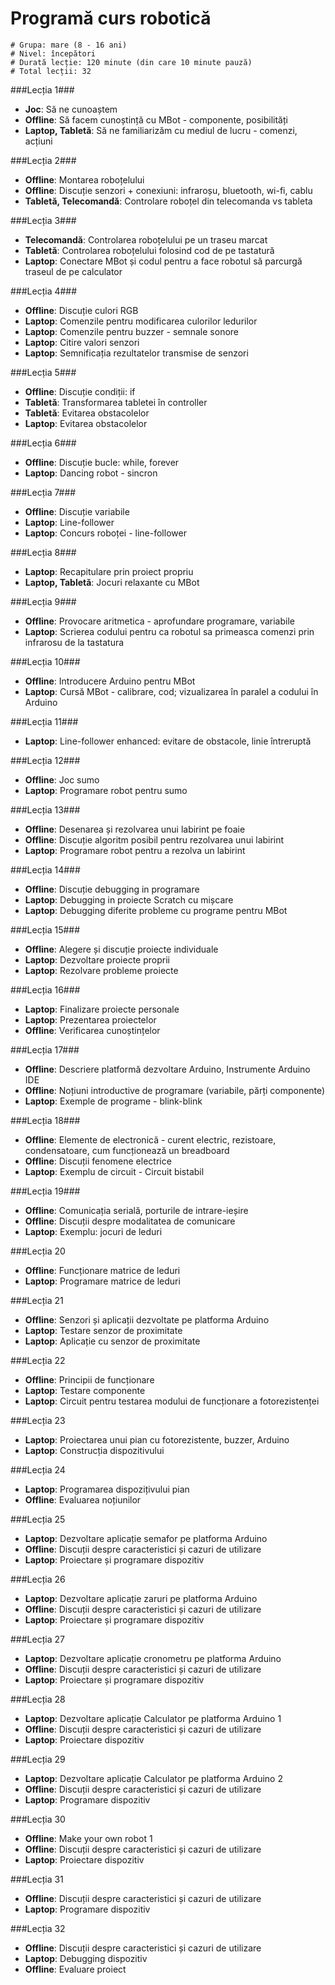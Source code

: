 # Programă curs robotică

    # Grupa: mare (8 - 16 ani)
    # Nivel: începători
    # Durată lecție: 120 minute (din care 10 minute pauză)
    # Total lecții: 32


###Lecția 1###
* **Joc**: Să ne cunoaștem
* **Offline**: Să facem cunoștință cu MBot - componente, posibilități
* **Laptop, Tabletă**: Să ne familiarizăm cu mediul de lucru - comenzi, acțiuni

###Lecția 2###
* **Offline**: Montarea roboțelului
* **Offline**: Discuție senzori + conexiuni: infraroșu, bluetooth, wi-fi, cablu
* **Tabletă, Telecomandă**: Controlare roboțel din telecomanda vs tableta

###Lecția 3###
* **Telecomandă**: Controlarea roboțelului pe un traseu marcat
* **Tabletă**: Controlarea roboțelului folosind cod de pe tastatură
* **Laptop**: Conectare MBot și codul pentru a face robotul să parcurgă traseul de pe calculator

###Lecția 4###
* **Offline**: Discuție culori RGB
* **Laptop**: Comenzile pentru modificarea culorilor ledurilor
* **Laptop**: Comenzile pentru buzzer - semnale sonore
* **Laptop**: Citire valori senzori
* **Laptop**: Semnificația rezultatelor transmise de senzori

###Lecția 5###
* **Offline**: Discuție condiții: if
* **Tabletă**: Transformarea tabletei în controller
* **Tabletă**: Evitarea obstacolelor
* **Laptop**: Evitarea obstacolelor

###Lecția 6###
* **Offline**: Discuție bucle: while, forever
* **Laptop**: Dancing robot - sincron

###Lecția 7###
* **Offline**: Discuție variabile
* **Laptop**: Line-follower
* **Laptop**: Concurs roboței - line-follower

###Lecția 8###
* **Laptop**: Recapitulare prin proiect propriu
* **Laptop, Tabletă**: Jocuri relaxante cu MBot

###Lecția 9###
* **Offline**: Provocare aritmetica - aprofundare programare, variabile
* **Laptop**: Scrierea codului pentru ca robotul sa primeasca comenzi prin infrarosu de la tastatura

###Lecția 10###
* **Offline**: Introducere Arduino pentru MBot
* **Laptop**: Cursă MBot - calibrare, cod; vizualizarea în paralel a codului în Arduino

###Lecția 11###
* **Laptop**: Line-follower enhanced: evitare de obstacole, linie întreruptă
 
###Lecția 12###
* **Offline**: Joc sumo
* **Laptop**: Programare robot pentru sumo

###Lecția 13###
* **Offline**: Desenarea și rezolvarea unui labirint pe foaie
* **Offline**: Discuție algoritm posibil pentru rezolvarea unui labirint
* **Laptop**: Programare robot pentru a rezolva un labirint
 
###Lecția 14###
* **Offline**: Discuție debugging in programare
* **Laptop**: Debugging in proiecte Scratch cu mișcare
* **Laptop**: Debugging diferite probleme cu programe pentru MBot
 
###Lecția 15###
* **Offline**: Alegere și discuție proiecte individuale
* **Laptop**: Dezvoltare proiecte proprii
* **Laptop**: Rezolvare probleme proiecte
 
###Lecția 16###
* **Laptop**: Finalizare proiecte personale
* **Laptop**: Prezentarea proiectelor
* **Offline**: Verificarea cunoștințelor
 
###Lecția 17###
* **Offline**: Descriere platformă dezvoltare Arduino, Instrumente Arduino IDE
* **Offline**: Noțiuni introductive de programare (variabile, părți componente)
* **Laptop**: Exemple de programe - blink-blink

###Lecția 18###
* **Offline**: Elemente de electronică - curent electric, rezistoare, condensatoare, cum funcționează un breadboard
* **Offline**: Discuții fenomene electrice
* **Laptop**: Exemplu de circuit - Circuit bistabil

###Lecția 19###
* **Offline**: Comunicația serială, porturile de intrare-ieșire
* **Offline**: Discuții despre modalitatea de comunicare
* **Laptop**: Exemplu: jocuri de leduri

###Lecția 20 
* **Offline**: Funcționare matrice de leduri 
* **Laptop**: Programare matrice de leduri

###Lecția 21
* **Offline**: Senzori și aplicații dezvoltate pe platforma Arduino
* **Laptop**: Testare senzor de proximitate
* **Laptop**: Aplicație cu senzor de proximitate

###Lecția 22
* **Offline**: Principii de funcționare
* **Laptop**: Testare componente
* **Laptop**: Circuit pentru testarea modului de funcționare a fotorezistenței

###Lecția 23
* **Laptop**:  Proiectarea unui pian cu fotorezistente, buzzer, Arduino
* **Laptop**:  Construcția dispozitivului

###Lecția 24
* **Laptop**: Programarea dispozițivului pian
* **Offline**: Evaluarea noțiunilor

###Lecția 25
* **Laptop**: Dezvoltare aplicație semafor pe platforma Arduino
* **Offline**: Discuții despre caracteristici și cazuri de utilizare
* **Laptop**: Proiectare și programare dispozitiv

###Lecția 26
* **Laptop**: Dezvoltare aplicație zaruri pe platforma Arduino
* **Offline**: Discuții despre caracteristici și cazuri de utilizare
* **Laptop**: Proiectare și programare dispozitiv

###Lecția 27
* **Laptop**: Dezvoltare aplicație cronometru pe platforma Arduino    
* **Offline**: Discuții despre caracteristici și cazuri de utilizare
* **Laptop**: Proiectare și programare dispozitiv

###Lecția 28
* **Laptop**: Dezvoltare aplicație Calculator pe platforma Arduino 1
* **Offline**: Discuții despre caracteristici și cazuri de utilizare
* **Laptop**: Proiectare dispozitiv

###Lecția 29
* **Laptop**: Dezvoltare aplicație Calculator pe platforma Arduino 2
* **Offline**: Discuții despre caracteristici și cazuri de utilizare
* **Laptop**: Programare dispozitiv

###Lecția 30
* **Offline**: Make your own robot 1
* **Offline**: Discuții despre caracteristici și cazuri de utilizare
* **Laptop**:  Proiectare dispozitiv

###Lecția 31
* **Offline**: Discuții despre caracteristici și cazuri de utilizare
* **Laptop**: Programare dispozitiv

###Lecția 32
* **Offline**: Discuții despre caracteristici și cazuri de utilizare
* **Laptop**: Debugging dispozitiv
* **Offline**: Evaluare proiect
